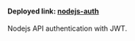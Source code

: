 #### Deployed link: [nodejs-auth](https://nodejs-jwtauth.herokuapp.com/) 


Nodejs API authentication with JWT.
